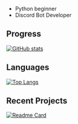 - Python beginner
- Discord Bot Developer

## Progress
[![GitHub stats](https://github-readme-stats.vercel.app/api?username=billdims&count_private=True)](https://github.com/billdims/github-readme-stats)

## Languages
[![Top Langs](https://github-readme-stats.vercel.app/api/top-langs/?username=billdims&layout=compact)](https://github.com/billdims/github-readme-stats)

## Recent Projects
[![Readme Card](https://github-readme-stats.vercel.app/api/pin/?username=billdims&repo=Cookie)](https://github.com/anuraghazra/github-readme-stats)
